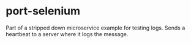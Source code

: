 # port-selenium
Part of a stripped down microservice example for testing logs.  Sends a heartbeat to a server where it logs the message.